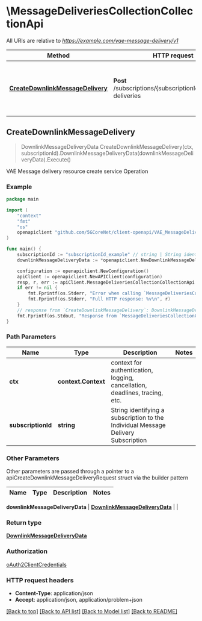 # \MessageDeliveriesCollectionCollectionApi

All URIs are relative to *https://example.com/vae-message-delivery/v1*

Method | HTTP request | Description
------------- | ------------- | -------------
[**CreateDownlinkMessageDelivery**](MessageDeliveriesCollectionCollectionApi.md#CreateDownlinkMessageDelivery) | **Post** /subscriptions/{subscriptionId}/message-deliveries | VAE Message delivery resource create service Operation



## CreateDownlinkMessageDelivery

> DownlinkMessageDeliveryData CreateDownlinkMessageDelivery(ctx, subscriptionId).DownlinkMessageDeliveryData(downlinkMessageDeliveryData).Execute()

VAE Message delivery resource create service Operation

### Example

```go
package main

import (
    "context"
    "fmt"
    "os"
    openapiclient "github.com/5GCoreNet/client-openapi/VAE_MessageDelivery"
)

func main() {
    subscriptionId := "subscriptionId_example" // string | String identifying a subscription to the Individual Message Delivery Subscription
    downlinkMessageDeliveryData := *openapiclient.NewDownlinkMessageDeliveryData(string(123)) // DownlinkMessageDeliveryData | 

    configuration := openapiclient.NewConfiguration()
    apiClient := openapiclient.NewAPIClient(configuration)
    resp, r, err := apiClient.MessageDeliveriesCollectionCollectionApi.CreateDownlinkMessageDelivery(context.Background(), subscriptionId).DownlinkMessageDeliveryData(downlinkMessageDeliveryData).Execute()
    if err != nil {
        fmt.Fprintf(os.Stderr, "Error when calling `MessageDeliveriesCollectionCollectionApi.CreateDownlinkMessageDelivery``: %v\n", err)
        fmt.Fprintf(os.Stderr, "Full HTTP response: %v\n", r)
    }
    // response from `CreateDownlinkMessageDelivery`: DownlinkMessageDeliveryData
    fmt.Fprintf(os.Stdout, "Response from `MessageDeliveriesCollectionCollectionApi.CreateDownlinkMessageDelivery`: %v\n", resp)
}
```

### Path Parameters


Name | Type | Description  | Notes
------------- | ------------- | ------------- | -------------
**ctx** | **context.Context** | context for authentication, logging, cancellation, deadlines, tracing, etc.
**subscriptionId** | **string** | String identifying a subscription to the Individual Message Delivery Subscription | 

### Other Parameters

Other parameters are passed through a pointer to a apiCreateDownlinkMessageDeliveryRequest struct via the builder pattern


Name | Type | Description  | Notes
------------- | ------------- | ------------- | -------------

 **downlinkMessageDeliveryData** | [**DownlinkMessageDeliveryData**](DownlinkMessageDeliveryData.md) |  | 

### Return type

[**DownlinkMessageDeliveryData**](DownlinkMessageDeliveryData.md)

### Authorization

[oAuth2ClientCredentials](../README.md#oAuth2ClientCredentials)

### HTTP request headers

- **Content-Type**: application/json
- **Accept**: application/json, application/problem+json

[[Back to top]](#) [[Back to API list]](../README.md#documentation-for-api-endpoints)
[[Back to Model list]](../README.md#documentation-for-models)
[[Back to README]](../README.md)

